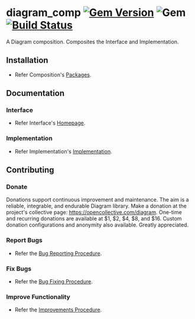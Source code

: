 # diagram_comp [![Gem Version](https://badge.fury.io/rb/diagram_comp.svg)](https://badge.fury.io/rb/diagram_comp) ![Gem](https://img.shields.io/gem/dt/diagram_comp) [![Build Status](https://travis-ci.com/Diligent-Software-LLC/diagram_comp.svg?branch=master)](https://travis-ci.com/Diligent-Software-LLC/diagram_comp)

A Diagram composition. Composites the Interface and Implementation.

## Installation

- Refer Composition's 
[Packages](https://docs.diligentsoftware.org/diagram-1/packages#composition).

## Documentation

### Interface

- Refer Interface's 
[Homepage](https://docs.diligentsoftware.org/diagram-1/interface).

### Implementation

- Refer Implementation's 
[Implementation](https://docs.diligentsoftware.org/diagram-1/implementation).

## Contributing

### Donate

Donations support continuous improvement and maintenance. The aim is a reliable,
integrable, and endurable Diagram library. Make a donation at the project's 
collective page: https://opencollective.com/diagram. One-time and recurring 
donations are available at $1, $2, $4, $8, and $16. Custom donation 
configurations and anonymity also available. Greatly appreciated.

### Report Bugs

- Refer the 
[Bug Reporting Procedure](https://github.com/Diligent-Software-LLC/diagram_comp/issues/1).

### Fix Bugs

- Refer the 
[Bug Fixing Procedure](https://github.com/Diligent-Software-LLC/diagram_comp/issues/2).

### Improve Functionality

- Refer the 
[Improvements Procedure](https://github.com/Diligent-Software-LLC/diagram_comp/issues/3).
